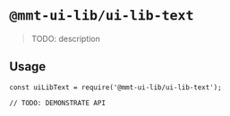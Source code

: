 # `@mmt-ui-lib/ui-lib-text`

> TODO: description

## Usage

```
const uiLibText = require('@mmt-ui-lib/ui-lib-text');

// TODO: DEMONSTRATE API
```
